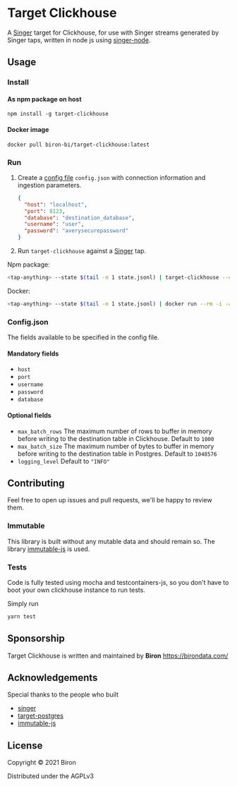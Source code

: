 # Target Clickhouse

A [Singer](https://singer.io/) target for Clickhouse, for use with Singer streams generated by Singer taps, written in node js
using [singer-node](https://www.npmjs.com/package/singer-node).

## Usage

### Install

#### As npm package on host

`npm install -g target-clickhouse`

#### Docker image

`docker pull biron-bi/target-clickhouse:latest`

### Run

1. Create a [config file](#configjson) `config.json` with connection information and ingestion parameters.

   ```json
   {
     "host": "localhost",
     "port": 8123,
     "database": "destination_database",
     "username": "user",
     "password": "averysecurepassword"
   }
   ```

2. Run `target-clickhouse` against a [Singer](https://singer.io) tap.

Npm package:

   ```bash
   <tap-anything> --state $(tail -n 1 state.jsonl) | target-clickhouse --config config.json >> state.jsonl
   ```

Docker:

   ```bash
   <tap-anything> --state $(tail -n 1 state.jsonl) | docker run --rm -i -a STDIN -a STDOUT -a STDERR -v "{1}:/config:ro" biron-bi/target-clickhouse >> state.jsonl
   ```

### Config.json

The fields available to be specified in the config file.

#### Mandatory fields

* `host`
* `port`
* `username`
* `password`
* `database`

#### Optional fields

* `max_batch_rows` The maximum number of rows to buffer in memory before writing to the destination table in Clickhouse. Default to `1000`
* `max_batch_size` The maximum number of bytes to buffer in memory before writing to the destination table in Postgres. Default to `1048576`
* `logging_level` Default to `"INFO"`

## Contributing

Feel free to open up issues and pull requests, we'll be happy to review them.

### Immutable

This library is built without any mutable data and should remain so. The library [immutable-js](https://immutable-js.com/) is used.

### Tests

Code is fully tested using mocha and testcontainers-js, so you don't have to boot your own clickhouse instance to run tests.

Simply run
```sh
yarn test
```

## Sponsorship

Target Clickhouse is written and maintained by **Biron** https://birondata.com/

## Acknowledgements

Special thanks to the people who built
* [singer](https://github.com/singer-io/getting-started)
* [target-postgres](https://github.com/datamill-co/target-postgres)
* [immutable-js](https://immutable-js.com/)

## License

Copyright © 2021 Biron

Distributed under the AGPLv3
